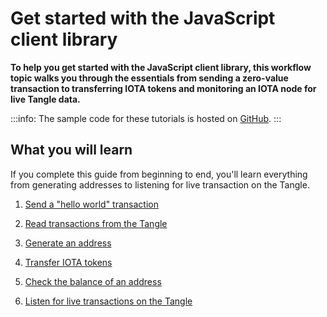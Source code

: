 # Get started with the JavaScript client library

**To help you get started with the JavaScript client library, this workflow topic walks you through the essentials from sending a zero-value transaction to transferring IOTA tokens and monitoring an IOTA node for live Tangle data.**

:::info:
The sample code for these tutorials is hosted on [GitHub](https://github.com/iota-community/javascript-iota-workshop).
:::

## What you will learn

If you complete this guide from beginning to end, you'll learn everything from generating addresses to listening for live transaction on the Tangle.

1. [Send a "hello world" transaction](../tutorials/js/send-your-first-bundle.md)

2. [Read transactions from the Tangle](../tutorials/js/read-transactions.md)

3. [Generate an address](../tutorials/js/generate-an-address.md)

4. [Transfer IOTA tokens](../tutorials/js/transfer-iota-tokens.md)

5. [Check the balance of an address](../tutorials/js/check-balance.md)

6. [Listen for live transactions on the Tangle](../tutorials/js/listen-for-transactions.md)
